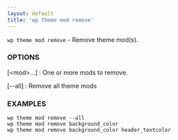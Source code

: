 ```yaml
---
layout: default
title: 'wp theme mod remove'
---
```


`wp theme mod remove` - Remove theme mod(s).

### OPTIONS

[&lt;mod&gt;...]
: One or more mods to remove.

[\--all]
: Remove all theme mods

### EXAMPLES

    wp theme mod remove --all
    wp theme mod remove background_color
    wp theme mod remove background_color header_textcolor

